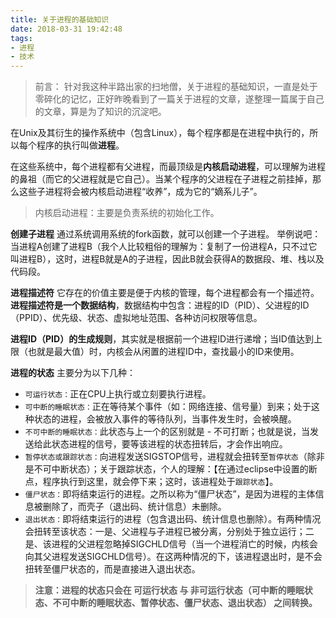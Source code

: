 ```yaml
---
title: 关于进程的基础知识
date: 2018-03-31 19:42:48
tags:
- 进程
- 技术
---
```


> 前言：
> 针对我这种半路出家的扫地僧，关于进程的基础知识，一直是处于零碎化的记忆，正好昨晚看到了一篇关于进程的文章，遂整理一篇属于自己的文章，算是为了知识的沉淀吧。

在Unix及其衍生的操作系统中（包含Linux），每个程序都是在进程中执行的，所以每个程序的执行叫做**进程**。

在这些系统中，每个进程都有父进程，而最顶级是**内核启动进程**，可以理解为进程的鼻祖（而它的父进程就是它自己）。当某个程序的父进程在子进程之前挂掉，那么这些子进程将会被内核启动进程“收养”，成为它的“嫡系儿子”。

> 内核启动进程：主要是负责系统的初始化工作。

**创建子进程** 通过系统调用系统的fork函数，就可以创建一个子进程。
举例说吧：当进程A创建了进程B（我个人比较粗俗的理解为：复制了一份进程A，只不过它叫进程B），这时，进程B就是A的子进程，因此B就会获得A的数据段、堆、栈以及代码段。

<!-- more -->

**进程描述符**  它存在的价值主要是便于内核的管理，每个进程都会有一个描述符。**进程描述符是一个数据结构**，数据结构中包含：进程的ID（PID）、父进程的ID（PPID）、优先级、状态、虚拟地址范围、各种访问权限等信息。

**进程ID（PID）的生成规则**，其实就是根据前一个进程ID进行递增；当ID值达到上限（也就是最大值）时，内核会从闲置的进程ID中，查找最小的ID来使用。

**进程的状态** 主要分为以下几种：
- `可运行状态：`正在CPU上执行或立刻要执行进程。
- `可中断的睡眠状态：`正在等待某个事件（如：网络连接、信号量）到来；处于这种状态的进程，会被放入事件的等待队列，当事件发生时，会被唤醒。
- `不可中断的睡眠状态：`此状态与上一个的区别就是 - 不可打断；也就是说，当发送给此状态进程的信号，要等该进程的状态扭转后，才会作出响应。
- `暂停状态或跟踪状态：`向进程发送SIGSTOP信号，进程就会扭转至`暂停状态`（除非是不可中断状态）；关于跟踪状态，个人的理解：【在通过eclipse中设置的断点，程序执行到这里，就会停下来；这时，该进程处于`跟踪状态`】。
- `僵尸状态：`即将结束运行的进程。之所以称为“僵尸状态”，是因为进程的主体信息被删除了，而壳子（退出码、统计信息）未删除。
- `退出状态：`即将结束运行的进程（包含退出码、统计信息也删除）。有两种情况会扭转至该状态：一是、父进程与子进程已被分离，分别处于独立运行；二是、该进程的父进程忽略掉SIGCHLD信号（当一个进程消亡的时候，内核会向其父进程发送SIGCHLD信号）。在这两种情况的下，该进程退出时，是不会扭转至僵尸状态的，而是直接进入退出状态。

> **注意：进程的状态只会在 可运行状态 与 非可运行状态（可中断的睡眠状态、不可中断的睡眠状态、暂停状态、僵尸状态、退出状态） 之间转换。**

